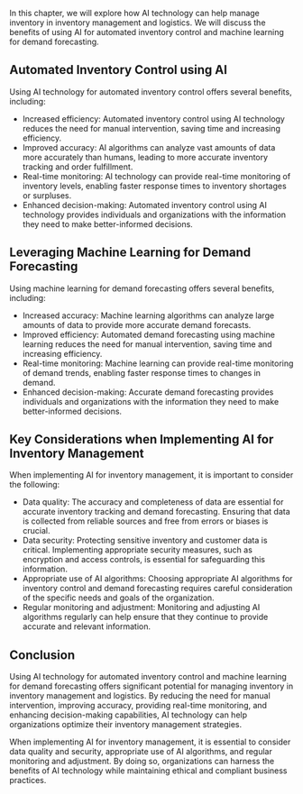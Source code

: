 
In this chapter, we will explore how AI technology can help manage inventory in inventory management and logistics. We will discuss the benefits of using AI for automated inventory control and machine learning for demand forecasting.

Automated Inventory Control using AI
------------------------------------

Using AI technology for automated inventory control offers several benefits, including:

* Increased efficiency: Automated inventory control using AI technology reduces the need for manual intervention, saving time and increasing efficiency.
* Improved accuracy: AI algorithms can analyze vast amounts of data more accurately than humans, leading to more accurate inventory tracking and order fulfillment.
* Real-time monitoring: AI technology can provide real-time monitoring of inventory levels, enabling faster response times to inventory shortages or surpluses.
* Enhanced decision-making: Automated inventory control using AI technology provides individuals and organizations with the information they need to make better-informed decisions.

Leveraging Machine Learning for Demand Forecasting
--------------------------------------------------

Using machine learning for demand forecasting offers several benefits, including:

* Increased accuracy: Machine learning algorithms can analyze large amounts of data to provide more accurate demand forecasts.
* Improved efficiency: Automated demand forecasting using machine learning reduces the need for manual intervention, saving time and increasing efficiency.
* Real-time monitoring: Machine learning can provide real-time monitoring of demand trends, enabling faster response times to changes in demand.
* Enhanced decision-making: Accurate demand forecasting provides individuals and organizations with the information they need to make better-informed decisions.

Key Considerations when Implementing AI for Inventory Management
----------------------------------------------------------------

When implementing AI for inventory management, it is important to consider the following:

* Data quality: The accuracy and completeness of data are essential for accurate inventory tracking and demand forecasting. Ensuring that data is collected from reliable sources and free from errors or biases is crucial.
* Data security: Protecting sensitive inventory and customer data is critical. Implementing appropriate security measures, such as encryption and access controls, is essential for safeguarding this information.
* Appropriate use of AI algorithms: Choosing appropriate AI algorithms for inventory control and demand forecasting requires careful consideration of the specific needs and goals of the organization.
* Regular monitoring and adjustment: Monitoring and adjusting AI algorithms regularly can help ensure that they continue to provide accurate and relevant information.

Conclusion
----------

Using AI technology for automated inventory control and machine learning for demand forecasting offers significant potential for managing inventory in inventory management and logistics. By reducing the need for manual intervention, improving accuracy, providing real-time monitoring, and enhancing decision-making capabilities, AI technology can help organizations optimize their inventory management strategies.

When implementing AI for inventory management, it is essential to consider data quality and security, appropriate use of AI algorithms, and regular monitoring and adjustment. By doing so, organizations can harness the benefits of AI technology while maintaining ethical and compliant business practices.


